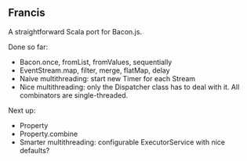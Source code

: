 ## Francis

A straightforward Scala port for Bacon.js.

Done so far:

- Bacon.once, fromList, fromValues, sequentially
- EventStream.map, filter, merge, flatMap, delay
- Naive multithreading: start new Timer for each Stream
- Nice multithreading: only the Dispatcher class has to deal with it. All combinators are single-threaded.

Next up:

- Property
- Property.combine
- Smarter multithreading: configurable ExecutorService with nice defaults?

